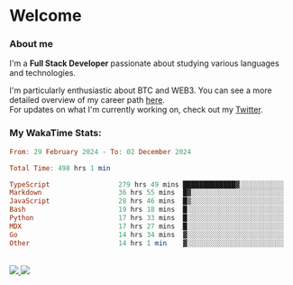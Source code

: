 # Welcome

### About me

I'm a **Full Stack Developer** passionate about studying various languages and technologies. 
</br>

I'm particularly enthusiastic about BTC and WEB3. You can see a more detailed overview of my career path [here](https://yanfer.vercel.app/).
</br>
For updates on what I'm currently working on, check out my [Twitter](https://twitter.com/yamigake).

### My WakaTime Stats:
<!--START_SECTION:waka-->

```haskell
From: 29 February 2024 - To: 02 December 2024

Total Time: 498 hrs 1 min

TypeScript                 279 hrs 49 mins █████████████▓░░░░░░░░░░░   54.65 %
Markdown                   36 hrs 55 mins  █▓░░░░░░░░░░░░░░░░░░░░░░░   07.21 %
JavaScript                 28 hrs 46 mins  █▒░░░░░░░░░░░░░░░░░░░░░░░   05.62 %
Bash                       19 hrs 18 mins  █░░░░░░░░░░░░░░░░░░░░░░░░   03.77 %
Python                     17 hrs 33 mins  █░░░░░░░░░░░░░░░░░░░░░░░░   03.43 %
MDX                        17 hrs 27 mins  █░░░░░░░░░░░░░░░░░░░░░░░░   03.41 %
Go                         14 hrs 34 mins  ▓░░░░░░░░░░░░░░░░░░░░░░░░   02.85 %
Other                      14 hrs 1 min    ▓░░░░░░░░░░░░░░░░░░░░░░░░   02.74 %
```

<!--END_SECTION:waka-->

<div style="display: inline_block"><br>
  <a style="border-radius:10px;" href="https://www.linkedin.com/in/yan-fernandes-55a81a201/" target="_blank"><img src="https://skillicons.dev/icons?i=linkedin" target="_blank"</a> 
  <a style="border-radius:10px;" href = "mailto:yanfernandes404@gmail.com"><img src="https://skillicons.dev/icons?i=gmail" target="_blank"></a>
</div>
